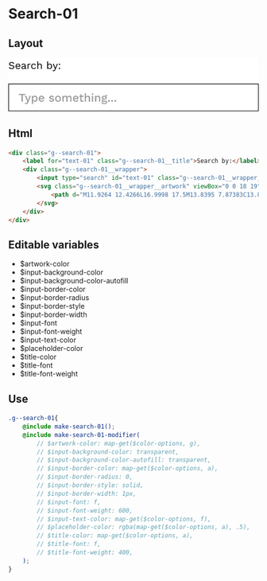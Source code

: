 # Search-01

## Layout

![alt text][search-01]

[search-01]: /src/img/global-components/search/search-01.png

## Html

```html
<div class="g--search-01">
    <label for="text-01" class="g--search-01__title">Search by:</label>
    <div class="g--search-01__wrapper">
        <input type="search" id="text-01" class="g--search-01__wrapper__item" placeholder="Type something...">
        <svg class="g--search-01__wrapper__artwork" viewBox="0 0 18 19" fill="none">
            <path d="M11.9264 12.4266L16.9998 17.5M13.8395 7.87383C13.8395 11.394 10.9858 14.2477 7.46563 14.2477C3.94546 14.2477 1.0918 11.394 1.0918 7.87383C1.0918 4.35366 3.94546 1.5 7.46563 1.5C10.9858 1.5 13.8395 4.35366 13.8395 7.87383Z" stroke-width="2" stroke-linecap="round"/>
        </svg>
    </div>
</div>
```

## Editable variables

- $artwork-color
- $input-background-color
- $input-background-color-autofill
- $input-border-color
- $input-border-radius
- $input-border-style
- $input-border-width
- $input-font
- $input-font-weight
- $input-text-color
- $placeholder-color
- $title-color
- $title-font
- $title-font-weight
## Use

```scss
.g--search-01{
    @include make-search-01();
    @include make-search-01-modifier(
        // $artwork-color: map-get($color-options, g),
        // $input-background-color: transparent,
        // $input-background-color-autofill: transparent,
        // $input-border-color: map-get($color-options, a),
        // $input-border-radius: 0,
        // $input-border-style: solid,
        // $input-border-width: 1px,
        // $input-font: f,
        // $input-font-weight: 600,
        // $input-text-color: map-get($color-options, f),
        // $placeholder-color: rgba(map-get($color-options, a), .5),
        // $title-color: map-get($color-options, a),
        // $title-font: f,
        // $title-font-weight: 400,
    );
}
```

